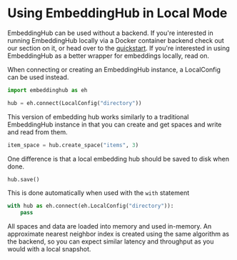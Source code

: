 # Using EmbeddingHub in Local Mode

EmbeddingHub can be used without a backend. If you're interested in running EmbeddingHub locally via a Docker container backend check out our section on it, or head over to the [quickstart](/quickstart). If you're interested in using EmbeddingHub as a better wrapper for embeddings locally, read on.

When connecting or creating an EmbeddingHub instance, a LocalConfig can be used instead.

```py
import embeddinghub as eh

hub = eh.connect(LocalConfig("directory"))
```

This version of embedding hub works similarly to a traditional EmbeddingHub instance in that you can create and get spaces and write and read from them.

```py
item_space = hub.create_space("items", 3)
```

One difference is that a local embedding hub should be saved to disk when done.

```py
hub.save()
```

This is done automatically when used with the `with` statement

```py
with hub as eh.connect(eh.LocalConfig("directory")):
	pass
```

All spaces and data are loaded into memory and used in-memory. An approximate nearest neighbor index is created using the same algorithm as the backend, so you can expect similar latency and throughput as you would with a local snapshot.
